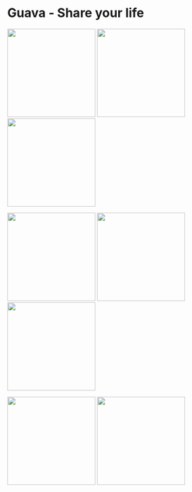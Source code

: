 # Guava - Share your life
<p float="left">
  <img src="https://user-images.githubusercontent.com/70803868/131475196-37c00098-41fd-44a1-92fe-5e6ed3513244.png" width="200">
  <img src="https://user-images.githubusercontent.com/70803868/131475186-a11a9d71-d14e-450e-a789-c2545f15503b.png" width="200">
  <img src="https://user-images.githubusercontent.com/70803868/131475160-d54b7f65-69f5-48c6-8f52-ca7171576232.png" width="200">
</p>
<p float="left">
  <img src="https://user-images.githubusercontent.com/70803868/131714665-7324f487-f18c-4105-bae0-f5875b2cb12a.png" width="200">
  <img src="https://user-images.githubusercontent.com/70803868/131714682-e38be7b6-ea1b-4855-948b-c491b056f941.png" width="200">
  <img src="https://user-images.githubusercontent.com/70803868/131714689-368d220c-5ced-4eb7-9470-3e82df6ddf9e.png" width="200">
</p>
<p float="left">
  <img src="https://user-images.githubusercontent.com/70803868/132124567-38cce2c4-751d-4090-bba5-a8c0128dab1e.png" width="200">
  <img src="https://user-images.githubusercontent.com/70803868/132124569-7f8c16b9-bed2-48a8-9809-c7455aaf5983.png" width="200">
</p>











